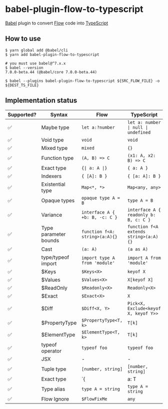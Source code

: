 # babel-plugin-flow-to-typescript

[Babel] plugin to convert [Flow] code into [TypeScript]

## How to use

```shell
$ yarn global add @babel/cli
$ yarn add babel-plugin-flow-to-typescript

# you must use babel@^7.x.x
$ babel --version
7.0.0-beta.44 (@babel/core 7.0.0-beta.44)

$ babel --plugins babel-plugin-flow-to-typescript ${SRC_FLOW_FILE} -o ${DEST_TS_FILE}
```

## Implementation status

| Supported? | Syntax                | Flow                           | TypeScript                            |
| ---------- | --------------------- | ------------------------------ | ------------------------------------- |
| ✅         | Maybe type            | `let a:?number`                | `let a: number \| null \| undefined`  |
| ✅         | Void type             | `void`                         | `void`                                |
| ✅         | Mixed type            | `mixed`                        | `{}`                                  |
| ✅         | Function type         | `(A, B) => C`                  | `(x1: A, x2: B) => C`                 |
| ✅         | Exact type            | `{\| a: A \|}`                 | `{ a: A }`                            |
| ✅         | Indexers              | `{ [A]: B }`                   | `{ [a: A]: B }`                       |
| ✅         | Existential type      | `Map<*, *>`                    | `Map<any, any>`                       |
| ✅         | Opaque types          | `opaque type A = B`            | `type A = B`                          |
| ✅         | Variance              | `interface A { +b: B, -c: C }` | `interface A { readonly b: B, c: C }` |
| ✅         | Type parameter bounds | `function f<A: string>(a:A){}` | `function f<A extends string>(a:A){}` |
| ✅         | Cast                  | `(a: A)`                       | `(a as A)`                            |
| ✅         | type/typeof import    | `import type A from 'module'`  | `import A from 'module'`              |
| ✅         | \$Keys                | `$Keys<X>`                     | `keyof X`                             |
| ✅         | \$Values              | `$Values<X>`                   | `X[keyof X]`                          |
| ✅         | \$ReadOnly            | `$Readonly<X>`                 | `Readonly<X>`                         |
| ✅         | \$Exact               | `$Exact<X>`                    | `X`                                   |
| ✅         | \$Diff                | `$Diff<X, Y>`                  | `Pick<X, Exclude<keyof X, keyof Y>>`  |
| ✅         | \$PropertyType        | `$PropertyType<T, k>`          | `T[k]`                                |
| ✅         | \$ElementType         | `$ElementType<T, k>`           | `T[k]`                                |
| ✅         | typeof operator       | `typeof foo`                   | `typeof foo`                          |
| ✅         | JSX                   | -                              | -                                     |
| ✅         | Tuple type            | `[number, string]`             | `[number, string]`                    |
| ✅         | Exact type            | `{|a: T|}`                     | `{a: T}`                              |
| ✅         | Type alias            | `type A = string`              | `type A = string`                     |
| ✅         | Flow Ignore           | `$FlowFixMe`                   | `any`                                 |

[babel]: https://github.com/babel/babel
[flow]: https://github.com/facebook/flow
[typescript]: https://github.com/Microsoft/TypeScript
